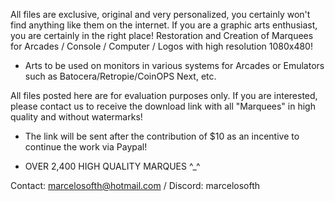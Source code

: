 All files are exclusive, original and very personalized, you certainly won't find anything like them on the internet. If you are a graphic arts enthusiast, you are certainly in the right place! Restoration and Creation of Marquees for Arcades / Console / Computer / Logos with high resolution 1080x480!

- Arts to be used on monitors in various systems for Arcades or Emulators such as Batocera/Retropie/CoinOPS Next, etc.

All files posted here are for evaluation purposes only. If you are interested, please contact us to receive the download link with all "Marquees" in high quality and without watermarks!
* The link will be sent after the contribution of $10 as an incentive to continue the work via Paypal!

* OVER 2,400 HIGH QUALITY MARQUES ^_^

Contact: marcelosofth@hotmail.com / Discord: marcelosofth
